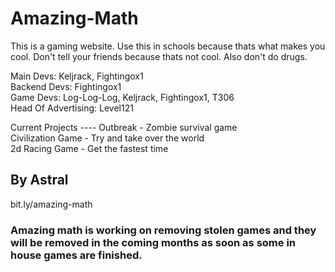 # Amazing-Math
This is a gaming website. Use this in schools because thats what makes you cool. Don't tell your friends because thats not cool. Also don't do drugs.

Main Devs: Keljrack, Fightingox1<br />
Backend Devs: Fightingox1 <br />
Game Devs: Log-Log-Log, Keljrack, Fightingox1, T306<br />
Head Of Advertising: Level121

Current Projects ----
Outbreak - Zombie survival game <br />
Civilization Game - Try and take over the world <br />
2d Racing Game - Get the fastest time

## By Astral

bit.ly/amazing-math

### Amazing math is working on removing stolen games and they will be removed in the coming months as soon as some in house games are finished.
